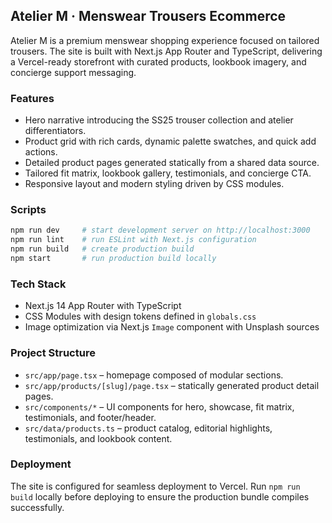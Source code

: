 ## Atelier M · Menswear Trousers Ecommerce

Atelier M is a premium menswear shopping experience focused on tailored trousers. The site is built with Next.js App Router and TypeScript, delivering a Vercel-ready storefront with curated products, lookbook imagery, and concierge support messaging.

### Features
- Hero narrative introducing the SS25 trouser collection and atelier differentiators.
- Product grid with rich cards, dynamic palette swatches, and quick add actions.
- Detailed product pages generated statically from a shared data source.
- Tailored fit matrix, lookbook gallery, testimonials, and concierge CTA.
- Responsive layout and modern styling driven by CSS modules.

### Scripts

```bash
npm run dev     # start development server on http://localhost:3000
npm run lint    # run ESLint with Next.js configuration
npm run build   # create production build
npm start       # run production build locally
```

### Tech Stack
- Next.js 14 App Router with TypeScript
- CSS Modules with design tokens defined in `globals.css`
- Image optimization via Next.js `Image` component with Unsplash sources

### Project Structure
- `src/app/page.tsx` – homepage composed of modular sections.
- `src/app/products/[slug]/page.tsx` – statically generated product detail pages.
- `src/components/*` – UI components for hero, showcase, fit matrix, testimonials, and footer/header.
- `src/data/products.ts` – product catalog, editorial highlights, testimonials, and lookbook content.

### Deployment

The site is configured for seamless deployment to Vercel. Run `npm run build` locally before deploying to ensure the production bundle compiles successfully.
